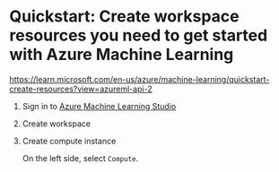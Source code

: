 # Quickstart: Create workspace resources you need to get started with Azure Machine Learning
https://learn.microsoft.com/en-us/azure/machine-learning/quickstart-create-resources?view=azureml-api-2

1. Sign in to [Azure Machine Learning Studio](https://ml.azure.com/)

2. Create workspace

3. Create compute instance

   On the left side, select `Compute`.